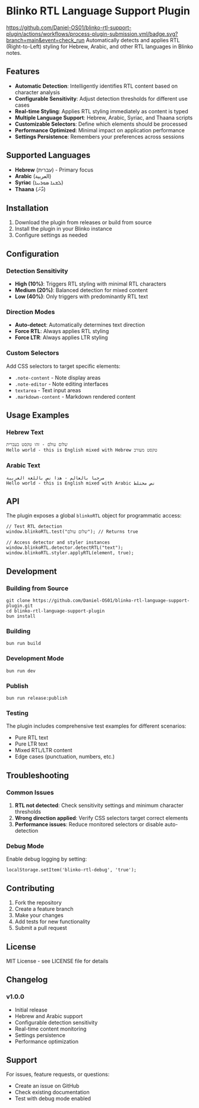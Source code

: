 # Blinko RTL Language Support Plugin

https://github.com/Daniel-OS01/blinko-rtl-support-plugin/actions/workflows/process-plugin-submission.yml/badge.svg?branch=main&event=check_run
Automatically detects and applies RTL (Right-to-Left) styling for Hebrew, Arabic, and other RTL languages in Blinko notes.

## Features

- **Automatic Detection**: Intelligently identifies RTL content based on character analysis
- **Configurable Sensitivity**: Adjust detection thresholds for different use cases
- **Real-time Styling**: Applies RTL styling immediately as content is typed
- **Multiple Language Support**: Hebrew, Arabic, Syriac, and Thaana scripts
- **Customizable Selectors**: Define which elements should be processed
- **Performance Optimized**: Minimal impact on application performance
- **Settings Persistence**: Remembers your preferences across sessions

## Supported Languages

- **Hebrew** (עברית) - Primary focus
- **Arabic** (العربية)
- **Syriac** (ܠܫܢܐ ܣܘܪܝܝܐ)
- **Thaana** (ތާނަ)

## Installation

1. Download the plugin from releases or build from source
2. Install the plugin in your Blinko instance
3. Configure settings as needed

## Configuration

### Detection Sensitivity
- **High (10%)**: Triggers RTL styling with minimal RTL characters
- **Medium (20%)**: Balanced detection for mixed content
- **Low (40%)**: Only triggers with predominantly RTL text

### Direction Modes
- **Auto-detect**: Automatically determines text direction
- **Force RTL**: Always applies RTL styling
- **Force LTR**: Always applies LTR styling

### Custom Selectors
Add CSS selectors to target specific elements:
- `.note-content` - Note display areas
- `.note-editor` - Note editing interfaces
- `textarea` - Text input areas
- `.markdown-content` - Markdown rendered content

## Usage Examples

### Hebrew Text
```
שלום עולם - זהו טקסט בעברית
Hello world - this is English mixed with Hebrew טקסט מעורב
```

### Arabic Text
```
مرحبا بالعالم - هذا نص باللغة العربية
Hello world - this is English mixed with Arabic نص مختلط
```

## API

The plugin exposes a global `blinkoRTL` object for programmatic access:

```
// Test RTL detection
window.blinkoRTL.test("שלום עולם"); // Returns true

// Access detector and styler instances
window.blinkoRTL.detector.detectRTL("text");
window.blinkoRTL.styler.applyRTL(element, true);
```

## Development

### Building from Source
```
git clone https://github.com/Daniel-OS01/blinko-rtl-language-support-plugin.git
cd blinko-rtl-language-support-plugin
bun install
```

### Building
```
bun run build
```

### Development Mode
```
bun run dev
```

### Publish
```
bun run release:publish
```

### Testing
The plugin includes comprehensive test examples for different scenarios:
- Pure RTL text
- Pure LTR text
- Mixed RTL/LTR content
- Edge cases (punctuation, numbers, etc.)

## Troubleshooting

### Common Issues

1. **RTL not detected**: Check sensitivity settings and minimum character thresholds
2. **Wrong direction applied**: Verify CSS selectors target correct elements
3. **Performance issues**: Reduce monitored selectors or disable auto-detection

### Debug Mode
Enable debug logging by setting:
```
localStorage.setItem('blinko-rtl-debug', 'true');
```

## Contributing

1. Fork the repository
2. Create a feature branch
3. Make your changes
4. Add tests for new functionality
5. Submit a pull request

## License

MIT License - see LICENSE file for details

## Changelog

### v1.0.0
- Initial release
- Hebrew and Arabic support
- Configurable detection sensitivity
- Real-time content monitoring
- Settings persistence
- Performance optimization

## Support

For issues, feature requests, or questions:
- Create an issue on GitHub
- Check existing documentation
- Test with debug mode enabled
